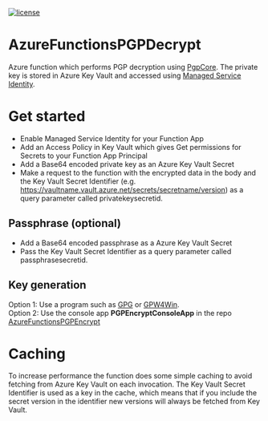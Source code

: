 [![license](https://img.shields.io/github/license/lfalck/AzureFunctionsPGPDecrypt.svg)]()
# AzureFunctionsPGPDecrypt
Azure function which performs PGP decryption using [PgpCore](https://github.com/mattosaurus/PgpCore). The private key is stored in Azure Key Vault and accessed using [Managed Service Identity](https://docs.microsoft.com/en-us/azure/app-service/app-service-managed-service-identity).

# Get started
* Enable Managed Service Identity for your Function App
* Add an Access Policy in Key Vault which gives Get permissions for Secrets to your Function App Principal
* Add a Base64 encoded private key as an Azure Key Vault Secret
* Make a request to the function with the encrypted data in the body and the Key Vault Secret Identifier (e.g. https://vaultname.vault.azure.net/secrets/secretname/version) as a query parameter called privatekeysecretid.

## Passphrase (optional)
* Add a Base64 encoded passphrase as a Azure Key Vault Secret
* Pass the Key Vault Secret Identifier as a query parameter called passphrasesecretid.

## Key generation
Option 1: Use a program such as [GPG](https://gnupg.org/) or [GPW4Win](https://www.gpg4win.org/).  
Option 2: Use the console app **PGPEncryptConsoleApp** in the repo [AzureFunctionsPGPEncrypt](https://github.com/lfalck/AzureFunctionsPGPEncrypt)

# Caching
To increase performance the function does some simple caching to avoid fetching from Azure Key Vault on each invocation. The Key Vault Secret Identifier is used as a key in the cache, which means that if you include the secret version in the identifier new versions will always be fetched from Key Vault.
